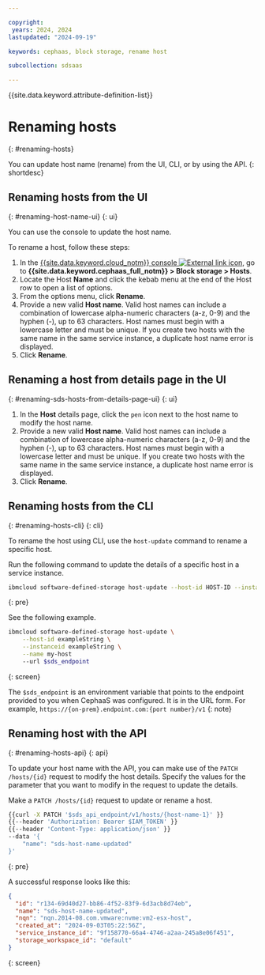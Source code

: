 ```yaml
---

copyright:
 years: 2024, 2024
lastupdated: "2024-09-19"

keywords: cephaas, block storage, rename host

subcollection: sdsaas

---
```


{{site.data.keyword.attribute-definition-list}}

# Renaming hosts
{: #renaming-hosts}

You can update host name (rename) from the UI, CLI, or by using the API.
{: shortdesc}

## Renaming hosts from the UI
{: #renaming-host-name-ui}
{: ui}

You can use the console to update the host name.

To rename a host, follow these steps:

1. In the [{{site.data.keyword.cloud_notm}} console ![External link icon](../icons/launch-glyph.svg "External link icon")](https://{DomainName}/sds), go to **{{site.data.keyword.cephaas_full_notm}} > Block storage > Hosts**.
2. Locate the Host **Name** and click the kebab menu at the end of the Host row to open a list of options.
3. From the options menu, click **Rename**.
4. Provide a new valid **Host name**. Valid host names can include a combination of lowercase alpha-numeric characters (a-z, 0-9) and the hyphen (-), up to 63 characters. Host names must begin with a lowercase letter and must be unique. If you create two hosts with the same name in the same service instance, a duplicate host name error is displayed.
5. Click **Rename**.


## Renaming a host from details page in the UI
{: #renaming-sds-hosts-from-details-page-ui}
{: ui}

1. In the **Host** details page, click the `pen` icon next to the host name to modify the host name.
2. Provide a new valid **Host name**. Valid host names can include a combination of lowercase alpha-numeric characters (a-z, 0-9) and the hyphen (-), up to 63 characters. Host names must begin with a lowercase letter and must be unique. If you create two hosts with the same name in the same service instance, a duplicate host name error is displayed.
3. Click **Rename**.



## Renaming hosts from the CLI
{: #renaming-hosts-cli}
{: cli}

To rename the host using CLI, use the `host-update` command to rename a specific host.

Run the following command to update the details of a specific host in a service instance.

```sh
ibmcloud software-defined-storage host-update --host-id HOST-ID --instanceid INSTANCEID [--host-patch HOST-PATCH] --url string
```
{: pre}

See the following example.

```sh
ibmcloud software-defined-storage host-update \
    --host-id exampleString \
    --instanceid exampleString \
    --name my-host
    --url $sds_endpoint
```
{: screen}

The `$sds_endpoint` is an environment variable that points to the endpoint provided to you when CephaaS was configured. It is in the URL form. For example, `https://{on-prem}.endpoint.com:{port number}/v1`
{: note}


## Renaming host with the API
{: #renaming-hosts-api}
{: api}

To update your host name with the API, you can make use of the `PATCH /hosts/{id}` request to modify the host details. Specify the values for the parameter that you want to modify in the request to update the details.

Make a `PATCH /hosts/{id}` request to update or rename a host.

```sh
{{curl -X PATCH '$sds_api_endpoint/v1/hosts/{host-name-1}' }}
{{--header 'Authorization: Bearer $IAM_TOKEN' }}
{{--header 'Content-Type: application/json' }}
--data '{
    "name": "sds-host-name-updated"
}'
```
{: pre}

A successful response looks like this:

```json
{
  "id": "r134-69d40d27-bb86-4f52-83f9-6d3acb8d74eb",
  "name": "sds-host-name-updated",
  "nqn": "nqn.2014-08.com.vmware:nvme:vm2-esx-host",
  "created_at": "2024-09-03T05:22:56Z",
  "service_instance_id": "9f158770-66a4-4746-a2aa-245a8e06f451",
  "storage_workspace_id": "default"
}

```
{: screen}

